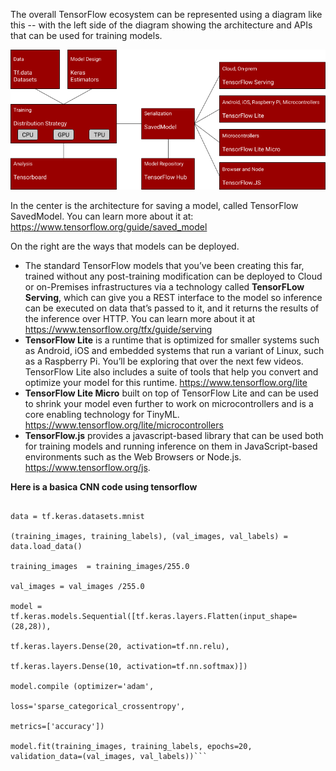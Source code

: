 The overall TensorFlow ecosystem can be represented using a diagram like this -- with the left side of the diagram showing the architecture and APIs that can be used for training models. 

![TF architecture](https://github.com/AI-Native-Computing-Organization/TinyML/blob/testing/src/tf_arch.png)

In the center is the architecture for saving a model, called TensorFlow SavedModel. You can learn more about it at: https://www.tensorflow.org/guide/saved_model

On the right are the ways that models can be deployed.

- The standard TensorFlow models that you’ve been creating this far, trained without any post-training modification can be deployed to Cloud or on-Premises infrastructures via a technology called **TensorFLow Serving**, which can give you a REST interface to the model so inference can be executed on data that’s passed to it, and it returns the results of the inference over HTTP.  You can learn more about it at https://www.tensorflow.org/tfx/guide/serving
- **TensorFlow Lite** is a runtime that is optimized for smaller systems such as Android, iOS and embedded systems that run a variant of Linux, such as a Raspberry Pi. You’ll be exploring that over the next few videos. TensorFlow Lite also includes  a suite of tools that help you convert and optimize your model for this runtime. https://www.tensorflow.org/lite
- **TensorFlow Lite Micro** built on top of TensorFlow Lite and can be used to shrink your model even further to work on microcontrollers and is a core enabling technology for TinyML. https://www.tensorflow.org/lite/microcontrollers
- **TensorFlow.js** provides a javascript-based library that can be used both for training models and running inference on them in JavaScript-based environments such as the Web Browsers or Node.js. https://www.tensorflow.org/js.

**Here is a basica CNN code using tensorflow**

```import tensorflow as tf

data = tf.keras.datasets.mnist

(training_images, training_labels), (val_images, val_labels) = data.load_data()

training_images  = training_images/255.0

val_images = val_images /255.0

model = tf.keras.models.Sequential([tf.keras.layers.Flatten(input_shape=(28,28)),

tf.keras.layers.Dense(20, activation=tf.nn.relu),

tf.keras.layers.Dense(10, activation=tf.nn.softmax)])

model.compile (optimizer='adam',

loss='sparse_categorical_crossentropy',

metrics=['accuracy'])

model.fit(training_images, training_labels, epochs=20, validation_data=(val_images, val_labels))```
